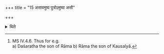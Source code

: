+++
title = "15 असावमुष्य पुत्रोऽमुष्या असौ"

+++

<details><summary>थिते</summary>

15. (The Adhvaryu) inverses the two names “N.N. the son of N.N (masculine), N.N. the son of NN(feminine)."[^1]  

[^1]: MS IV.4.6. Thus for e.g.  
a) Daśaratha the son of Rāma 
b) Rāma the son of Kausalyā. 
</details>
